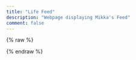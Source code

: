 ```yaml
---
title: "Life Feed"
description: "Webpage displaying Mikka's Feed"
comment: false
---
```


<!-- Click [here](feed.cvyl.me) to view the webpage in full size. Below is temporary. -->
{% raw %}

  <!-- Import Libraries -->
  <script src="https://cdn.jsdelivr.net/npm/vue@3"></script>
  <script src="https://cdn.jsdelivr.net/npm/tg-blog"></script>
  <link rel="stylesheet" href="https://cdn.jsdelivr.net/npm/tg-blog/dist/style.css">

<!-- Styles & Patches -->
<style>
    #tg-blog-app { font-family: Avenir, Helvetica, Arial, sans-serif }

    /* Icalm Fix: Override img max-width: 100% set in layout.styl */
    #tg-blog-app img { max-width: unset; }

    /* Icalm Fix: overflow-x: hidden breaks infinite scroll */
    .container { overflow-x: unset !important; }
    body { overflow-x: unset !important; }
    .post, .tgb-card, .search {
          background: #fff0ff !important;
    }
    .id, .date, .search, input, ::placeholder {
          color: #f7bdeb !important;
    }
    .tg-blog {
          color: #755c76 !important;
    }
    .reply-text {
        color:rgb(223, 156, 226) !important;
    }
    .reply-to {
        color:rgb(134, 97, 135) !important;
    }
    .post .reply::before {
        border: 2px solid rgb(171, 99, 173) !important;
    }
    .post a {
        color:rgb(134, 97, 135) !important;
    }
    .detail .file-detail {
        color:rgb(223, 156, 226) !important;
    }
</style>

<!-- Template setup (Paste your data url here) -->
<div id="tg-blog-app">
    <tg-blog posts-url="https://raw.githubusercontent.com/cvyl/blog-feed/gh-pages/exports/menhera7/posts.json"></tg-blog>
</div>

<!-- Vue js setup -->
<script>
const app = Vue.createApp().component("tg-blog", TgBlog.TgBlog)
app.mount('#tg-blog-app')

// Hexo patch: Destroy app when page switched
const interval = setInterval(() => {
    if (!document.getElementById('tg-blog-app')) 
    {
        app.unmount()
        clearInterval(interval)
    }
}, 1000)
</script>

{% endraw %}